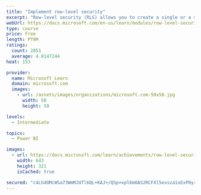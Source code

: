 ```yaml
---
title: "Implement row-level security"
excerpt: "Row-level security (RLS) allows you to create a single or a set of reports that targets data for a specific user. In this module, you will learn how to implement RLS by using either a static or dynamic method and how Microsoft Power BI simplifies testing RLS in Power BI Desktop and Power BI service."
webUrl: https://docs.microsoft.com/en-us/learn/modules/row-level-security-power-bi/
type: course
price: Free
length: PT9M
ratings:
  count: 2051
  average: 4.8147244
heat: 153

provider:
  name: Microsoft Learn
  domain: microsoft.com
  images:
    - url: /assets/images/organizations/microsoft.com-50x50.jpg
      width: 50
      height: 50

levels:
  - Intermediate

topics:
  - Power BI

images:
  - url: https://docs.microsoft.com/learn/achievements/row-level-security-power-bi-social.png
    width: 643
    height: 321
    isCached: true

secured: "c4LhdOMcWSa73WmMJUTl6QL+KAJ+/QSp+xpl6mOAS2RCFXl5exsza1xExP0yrQK8m+219FDzMPx3oXa4XHA9NKaIJyH8f+vXPEV+3hKUd60jRgQTaMUZhDzYhCJurikVedZ+6vNzhZPLX25pgSHv6Q/0B/sMRZj8UpaOubb1s9MpOuokqp7iLYIhmguRgf+r5wHwYvMbdMui0+kfn9urpBU2VUaNItNjCIw1bCl4FJmtCdCjIejorqGiy8rVruvSVO8AArh3UiJiEH4yJgMiM0dO8MWXj2USYrpJFPE5QL6aBkLeBbeWT97oVfb0LcAXhK6RX6SmBc6wkjvJRetGrO9t9VC3PH29WDr5+OHKUTNgfXZ0ceC6KHpuwu13fAoc/8X5RpDV8TRkqT+aTG7kJ7ZHa9r/utWn7ZpjONgUcZs=;2n5e8O5ixV0snaa57B5QRQ=="
---
```


